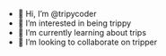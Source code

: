 - 👋 Hi, I’m @tripycoder
- 👀 I’m interested in being trippy
- 🌱 I’m currently learning about trips
- 💞️ I’m looking to collaborate on tripper
